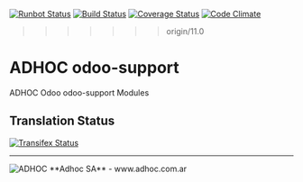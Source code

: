 [![Runbot Status](http://runbot.adhoc.com.ar/runbot/badge/flat/19/11.0.svg)](http://runbot.adhoc.com.ar/runbot/repo/github-com-ingadhoc-odoo-support-19)
[![Build Status](https://travis-ci.org/ingadhoc/odoo-support.svg?branch=11.0)](https://travis-ci.org/ingadhoc/odoo-support)
[![Coverage Status](https://coveralls.io/repos/ingadhoc/odoo-support/badge.png?branch=11.0)](https://coveralls.io/r/ingadhoc/odoo-support?branch=11.0)
[![Code Climate](https://codeclimate.com/github/ingadhoc/odoo-support/badges/gpa.svg)](https://codeclimate.com/github/ingadhoc/odoo-support)
>>>>>>> origin/11.0

# ADHOC odoo-support

ADHOC Odoo odoo-support Modules

[//]: # (addons)
[//]: # (end addons)

Translation Status
------------------
[![Transifex Status](https://www.transifex.com/projects/p/ingadhoc-odoo-support-11-0/chart/image_png)](https://www.transifex.com/projects/p/ingadhoc-odoo-support-11-0)

----

<img alt="ADHOC" src="http://fotos.subefotos.com/83fed853c1e15a8023b86b2b22d6145bo.png" />
**Adhoc SA** - www.adhoc.com.ar
